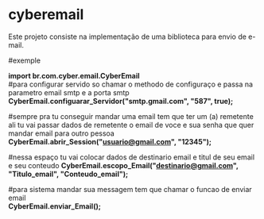 # cyberemail

Este projeto consiste na implementação de uma biblioteca para envio de e-mail.

#exemple<br>

<b>import br.com.cyber.email.CyberEmail</b><br>
#para configurar servido so chamar o methodo de configuraço e passa na parametro email smtp e a porta smtp
<b>CyberEmail.configuarar_Servidor("smtp.gmail.com", "587", true);</b>

#sempre pra tu conseguir mandar uma email tem que ter um (a) remetente ali tu vai passar dados de remetente o email de voce e sua senha que quer mandar email para outro pessoa<br>
<b>CyberEmail.abrir_Session("usuario@gmail.com", "12345");</b>

#nessa espaço tu vai colocar dados de destinario email e titul de seu email e seu conteudo
<b>CyberEmail.escopo_Email("destinario@gmail.com", "Titulo_email", "Conteudo_email");</b>

#para sistema mandar sua messagem tem que chamar o funcao de enviar email<br>
<b>CyberEmail.enviar_Email();</b>
